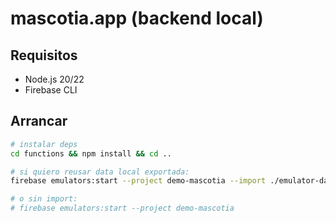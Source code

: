 # mascotia.app (backend local)

## Requisitos
- Node.js 20/22
- Firebase CLI

## Arrancar
```bash
# instalar deps
cd functions && npm install && cd ..

# si quiero reusar data local exportada:
firebase emulators:start --project demo-mascotia --import ./emulator-data

# o sin import:
# firebase emulators:start --project demo-mascotia
